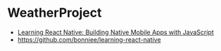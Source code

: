 # WeatherProject
* [Learning React Native: Building Native Mobile Apps with JavaScript](https://www.amazon.com/gp/product/1491929006/)
* https://github.com/bonniee/learning-react-native
